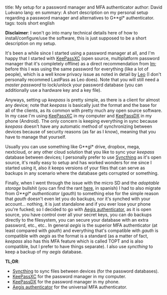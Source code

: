 title: My setup for a password manager and MFA authenticator
author: David Luévano
lang: en
summary: A short description on my personal setup regarding a password manager and alternatives to G\*\*gl\* authenticator.
tags: tools
	short
	english

**Disclaimer**: I won't go into many technical details here of how to install/configure/use the software, this is just supposed to be a short description on my setup.

It's been a while since I started using a password manager at all, and I'm happy that I started with [KeePassXC](https://keepassxc.org/) (open source, multiplatform password manager that it's completely offline) as a direct recommendation from [lm](https://www.lmcj.xyz/); before this I was using the same password for everything (like a lot of people), which is a well know privacy issue as noted in detail by [Leo](https://askleo.com/different-passwords-for-everything/) (I don't personally recommed LastPass as Leo does). Note that you will still need a *master password* to lock/unlock your password database (you can additionally use a hardware key and a key file).

Anyways, setting up *keepass* is pretty simple, as there is a client for almost any device; note that *keepass* is basically just the format and the base for all of the clients, as its common with pretty much any open source software. In my case I'm using [KeePassXC](https://keepassxc.org/) in my computer and [KeePassDX](https://www.keepassdx.com/) in my phone (Android). The only concern is keeping everything in sync because *keepass* doesn't have any automatic method of synchronizing between devices because of security reasons (as far as I know), meaning that you have to manage that yourself.

Usually you can use something like G\*\*gl\* drive, dropbox, mega, nextcloud, or any other cloud solution that you like to sync your *keepass* database between devices; I personally prefer to use [Syncthing](https://syncthing.net/) as it's open source, it's really easy to setup and has worked wonders for me since I started using it, also it keeps versions of your files that can serve as backups in any scenario where the database gets corrupted or something.

Finally, when I went through the issue with the micro SD and the *adoptable storage* bullshit (you can find the rant [here](https://blog.luevano.xyz/a/devs_android_me_trozaron.html), in spanish) I had to also migrate from *G\*\*gl\* authenticator* (*gauth*) to something else for the simple reason that *gauth* doesn't even let you do backups, nor it's synched with your account... nothing, it is just standalone and if you ever lose your phone you're fucked; so I decided to go with [Aegis authenticator](https://getaegis.app/), as it is open source, you have control over all your secret keys, you can do backups directly to the filesystem, you can secure your database with an extra password, etc., etc.. In general *aegis* is the superior MFA authenticator (at least compared with *gauth*) and everything that's compatible with *gauth* is compatible with *aegis* as the format is a standard (as a matter of fact, *keepass* also has this MFA feature which is called TOPT and is also compatible, but I prefer to have things separate). I also use *syncthing* to keep a backup of my *aegis* database.

**TL;DR**:

- [Syncthing](https://syncthing.net/) to sync files between devices (for the password databases).
- [KeePassXC](https://keepassxc.org/) for the password manager in my computer.
- [KeePassDX](https://www.keepassdx.com/) for the password manager in my phone.
- [Aegis authenticator](https://getaegis.app/) for the universal MFA authenticator.